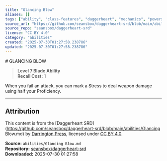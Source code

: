 ```yaml
---
title: "Glancing Blow"
aliases: []
tags: ["ability", "class-features", "daggerheart", "mechanics", "powers", "reference", "srd", "ttrpg"]
source_url: "https://github.com/seansbox/daggerheart-srd/blob/main/abilities/Glancing Blow.md"
source_repo: "seansbox/daggerheart-srd"
license: "CC BY 4.0"
category: "abilities"
created: "2025-07-30T01:27:58.238786"
updated: "2025-07-30T01:27:58.238786"
---
```


﻿# GLANCING BLOW

> **Level 7 Blade Ability**  
> **Recall Cost:** 1

When you fail an attack, you can mark a Stress to deal weapon damage using half your Proficiency.

---

## Attribution

This content is from the [Daggerheart SRD](https://github.com/seansbox/daggerheart-srd/blob/main/abilities/Glancing Blow.md) by [Darrington Press](https://darringtonpress.com/), licensed under [CC BY 4.0](https://creativecommons.org/licenses/by/4.0/).

**Source:** `abilities/Glancing Blow.md`  
**Repository:** [seansbox/daggerheart-srd](https://github.com/seansbox/daggerheart-srd)  
**Downloaded:** 2025-07-30 01:27:58

